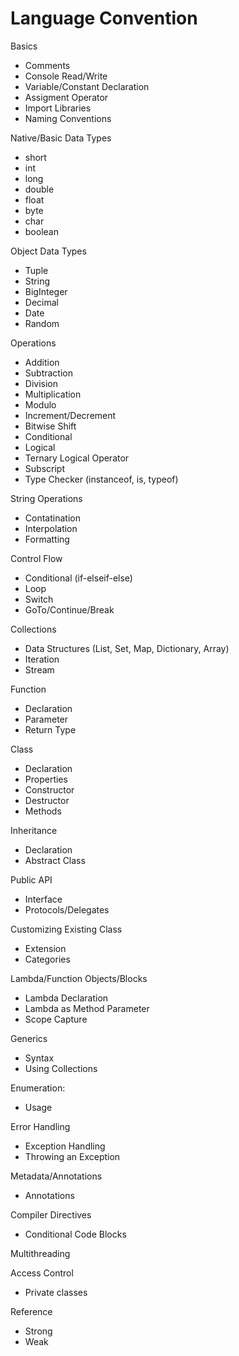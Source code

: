 # Language Convention

Basics
- Comments
- Console Read/Write 
- Variable/Constant Declaration
- Assigment Operator
- Import Libraries
- Naming Conventions

Native/Basic Data Types 
- short
- int
- long
- double
- float
- byte
- char
- boolean

Object Data Types 
- Tuple
- String
- BigInteger
- Decimal
- Date
- Random

Operations
- Addition
- Subtraction
- Division
- Multiplication
- Modulo
- Increment/Decrement
- Bitwise Shift
- Conditional
- Logical
- Ternary Logical Operator
- Subscript
- Type Checker (instanceof, is, typeof)

String Operations
- Contatination
- Interpolation
- Formatting

Control Flow
- Conditional (if-elseif-else)
- Loop
- Switch
- GoTo/Continue/Break

Collections
- Data Structures (List, Set, Map, Dictionary, Array)
- Iteration
- Stream

Function
- Declaration
- Parameter
- Return Type

Class
- Declaration
- Properties
- Constructor
- Destructor
- Methods

Inheritance
- Declaration
- Abstract Class

Public API
- Interface
- Protocols/Delegates

Customizing Existing Class
- Extension
- Categories

Lambda/Function Objects/Blocks
- Lambda Declaration
- Lambda as Method Parameter
- Scope Capture

Generics
- Syntax
- Using Collections

Enumeration:
- Usage

Error Handling
- Exception Handling
- Throwing an Exception

Metadata/Annotations
- Annotations

Compiler Directives
- Conditional Code Blocks

Multithreading

Access Control
- Private classes

Reference
- Strong
- Weak
